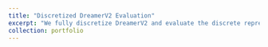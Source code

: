 ```yaml
---
title: "Discretized DreamerV2 Evaluation"
excerpt: "We fully discretize DreamerV2 and evaluate the discrete representation learned by the model. Work in progress."
collection: portfolio
---
```

